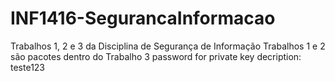 # INF1416-SegurancaInformacao
Trabalhos 1, 2 e 3 da Disciplina de Segurança de Informação
Trabalhos 1 e 2 são pacotes dentro do Trabalho 3
password for private key decription: teste123
